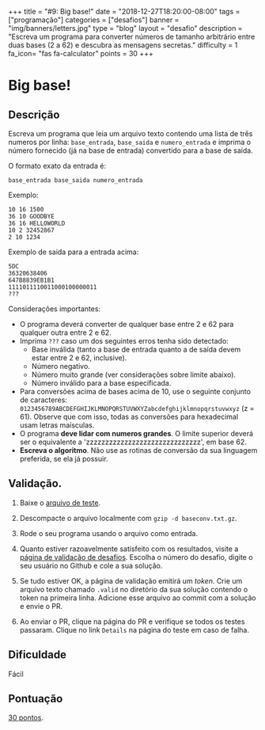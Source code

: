 +++
title = "#9: Big base!"
date = "2018-12-27T18:20:00-08:00"
tags = ["programação"]
categories = ["desafios"]
banner = "img/banners/letters.jpg"
type = "blog"
layout = "desafio"
description = "Escreva um programa para converter números de tamanho arbitrário entre duas bases (2 a 62) e descubra as mensagens secretas."
difficulty = 1
fa_icon= "fas fa-calculator"
points = 30
+++

# Big base!

## Descrição

Escreva um programa que leia um arquivo texto contendo uma lista de três
numeros por linha: `base_entrada`, `base_saida` e `numero_entrada` e imprima o
número fornecido (já na base de entrada) convertido para a base de saída.

O formato exato da entrada é:

`base_entrada base_saida numero_entrada`

Exemplo:

```
10 16 1500
36 10 GOODBYE
36 16 HELLOWORLD
10 2 32452867
2 10 1234
```

Exemplo de saida para a entrada acima:

```
5DC
36320638406
647B8839EB1B1
1111011110011000100000011
???
```

Considerações importantes:

* O programa deverá converter de qualquer base entre 2 e 62 para qualquer outra entre 2 e 62.
* Imprima `???` caso um dos seguintes erros tenha sido detectado:
  * Base inválida (tanto a base de entrada quanto a de saída devem estar entre 2 e 62, inclusive).
  * Número negativo.
  * Número muito grande (ver considerações sobre limite abaixo).
  * Número inválido para a base especificada.
* Para conversões acima de bases acima de 10, use o seguinte conjunto de caracteres: `0123456789ABCDEFGHIJKLMNOPQRSTUVWXYZabcdefghijklmnopqrstuvwxyz` (z = 61). Observe que com isso,
todas as conversões para hexadecimal usam letras maísculas.
* O programa **deve lidar com numeros grandes**. O limite superior deverá ser o equivalente a 'zzzzzzzzzzzzzzzzzzzzzzzzzzzzzz', em base 62.
* **Escreva o algoritmo**. Não use as rotinas de conversão da sua linguagem preferida, se ela já possuir.

## Validação.

1. Baixe o [arquivo de teste](https://osprogramadores.com/files/d09/baseconv.txt.gz).

1. Descompacte o arquivo localmente com `gzip -d baseconv.txt.gz`.

1. Rode o seu programa usando o arquivo como entrada.

1. Quanto estiver razoavelmente satisfeito com os resultados, visite a [página de validação de desafios](https://osprogramadores.com/v). Escolha o número do desafio, digite o seu usuário no Github e cole a sua solução.

1. Se tudo estiver OK, a página de validação emitirá um _token_. Crie um arquivo texto chamado `.valid` no diretório da sua solução contendo o token na primeira linha. Adicione esse arquivo ao commit com a solução e envie o PR.

1. Ao enviar o PR, clique na página do PR e verifique se todos os testes passaram. Clique no link `Details` na página do teste em caso de falha.

## Dificuldade

Fácil

## Pontuação

[30 pontos](https://osprogramadores.com/scores).
